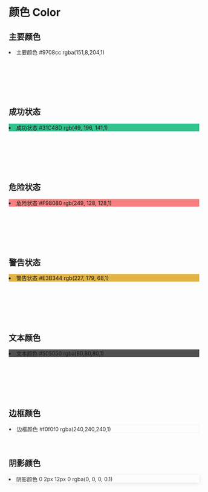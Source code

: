 # 颜色 Color

## 主要颜色

<div class="color-itembox">
  <li style="background:var(--nice-primary-color)">
    <span class="title">主要颜色</span>
    <span class="color">#9708cc</span>
    <span>rgba(151,8,204,1)</span>
  </li>
  <span class="outherColor" style="background:rgba(151,8,204,.9)"></span>
  <span class="outherColor" style="background:rgba(151,8,204,.8)"></span>
  <span class="outherColor" style="background:rgba(151,8,204,.7)"></span>
  <span class="outherColor" style="background:rgba(151,8,204,.6)"></span>
  <span class="outherColor" style="background:rgba(151,8,204,.5)"></span>
  <span class="outherColor" style="background:rgba(151,8,204,.4)"></span>
  <span class="outherColor" style="background:rgba(151,8,204,.3)"></span>
  <span class="outherColor" style="background:rgba(151,8,204,.2)"></span>
  <span class="outherColor" style="background:rgba(151,8,204,.1)"></span>
</div>

<br/>
<br/>
<br/>
<br/>
<br/>
<br/>


## 成功状态

<div class="color-itembox">
  <li style="background:#31C48D">
    <span class="title">成功状态</span>
    <span class="color">#31C48D</span>
    <span>rgb(49, 196, 141,1)</span>
  </li>
  <span class="outherColor" style="background:rgb(49, 196, 141,.9)"></span>
  <span class="outherColor" style="background:rgb(49, 196, 141,.8)"></span>
  <span class="outherColor" style="background:rgb(49, 196, 141,.7)"></span>
  <span class="outherColor" style="background:rgb(49, 196, 141,.6)"></span>
  <span class="outherColor" style="background:rgb(49, 196, 141,.5)"></span>
  <span class="outherColor" style="background:rgb(49, 196, 141,.4)"></span>
  <span class="outherColor" style="background:rgb(49, 196, 141,.3)"></span>
  <span class="outherColor" style="background:rgb(49, 196, 141,.2)"></span>
  <span class="outherColor" style="background:rgb(49, 196, 141,.1)"></span>
</div>
<br/>
<br/>
<br/>
<br/>
<br/>
<br/>

## 危险状态

<div class="color-itembox">
  <li style="background:#F98080">
    <span class="title">危险状态</span>
    <span class="color">#F98080</span>
    <span>rgb(249, 128, 128,1)</span>
  </li>
  <span class="outherColor" style="background:rgb(249, 128, 128,.9)"></span>
  <span class="outherColor" style="background:rgb(249, 128, 128,.8)"></span>
  <span class="outherColor" style="background:rgb(249, 128, 128,.7)"></span>
  <span class="outherColor" style="background:rgb(249, 128, 128,.6)"></span>
  <span class="outherColor" style="background:rgb(249, 128, 128,.5)"></span>
  <span class="outherColor" style="background:rgb(249, 128, 128,.4)"></span>
  <span class="outherColor" style="background:rgb(249, 128, 128,.3)"></span>
  <span class="outherColor" style="background:rgb(249, 128, 128,.2)"></span>
  <span class="outherColor" style="background:rgb(249, 128, 128,.1)"></span>
</div>
<br/>
<br/>
<br/>
<br/>
<br/>
<br/>

## 警告状态

<div class="color-itembox">
  <li style="background:#E3B344">
    <span class="title">警告状态</span>
    <span class="color">#E3B344</span>
    <span>rgb(227, 179, 68,1)</span>
  </li>
  <span class="outherColor" style="background:rgb(227, 179, 68,.9)"></span>
  <span class="outherColor" style="background:rgb(227, 179, 68,.8)"></span>
  <span class="outherColor" style="background:rgb(227, 179, 68,.7)"></span>
  <span class="outherColor" style="background:rgb(227, 179, 68,.6)"></span>
  <span class="outherColor" style="background:rgb(227, 179, 68,.5)"></span>
  <span class="outherColor" style="background:rgb(227, 179, 68,.4)"></span>
  <span class="outherColor" style="background:rgb(227, 179, 68,.3)"></span>
  <span class="outherColor" style="background:rgb(227, 179, 68,.2)"></span>
  <span class="outherColor" style="background:rgb(227, 179, 68,.1)"></span>
</div>
<br/>
<br/>
<br/>
<br/>
<br/>
<br/>

## 文本颜色

<div class="color-itembox">
  <li style="background:#505050">
    <span class="title">文本颜色</span>
    <span class="color">#505050</span>
    <span>rgba(80,80,80,1)</span>
  </li>
  <span class="outherColor" style="background:rgba(80,80,80,.9)"></span>
  <span class="outherColor" style="background:rgba(80,80,80,.8)"></span>
  <span class="outherColor" style="background:rgba(80,80,80,.7)"></span>
  <span class="outherColor" style="background:rgba(80,80,80,.6)"></span>
  <span class="outherColor" style="background:rgba(80,80,80,.5)"></span>
  <span class="outherColor" style="background:rgba(80,80,80,.4)"></span>
  <span class="outherColor" style="background:rgba(80,80,80,.3)"></span>
  <span class="outherColor" style="background:rgba(80,80,80,.2)"></span>
  <span class="outherColor" style="background:rgba(80,80,80,.1)"></span>
</div>
<br/>
<br/>
<br/>
<br/>
<br/>
<br/>

## 边框颜色

<div class="color-itembox">
  <li style="border:1px solid #f0f0f0;color:#333">
    <span class="title">边框颜色</span>
    <span class="color">#f0f0f0</span>
    <span>rgba(240,240,240,1)</span>
  </li>
</div>
<br/>
<br/>

## 阴影颜色

<div class="color-itembox">
  <li style="box-shadow: 0 2px 12px 0 rgba(0, 0, 0, 0.1);;color:#333">
    <span class="title">阴影颜色</span>
    <span class="color">0 2px 12px 0 rgba(0, 0, 0, 0.1)</span>
  </li>
</div>
<div style="margin-bottom:50px"></div>

